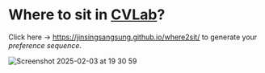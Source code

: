 # Where to sit in [CVLab](http://cvlab.postech.ac.kr/lab/index.php)?

Click here -> https://jinsingsangsung.github.io/where2sit/ to generate your *preference sequence*.

![Screenshot 2025-02-03 at 19 30 59](https://github.com/user-attachments/assets/382231aa-5aba-4f00-a328-91316696bdc5)
